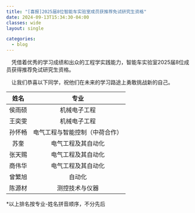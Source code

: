 ```yaml
---
title: "[喜报]2025届8位智能车实验室成员获推荐免试研究生资格"
date: 2024-09-13T15:34:30-04:00
classes: wide
layout: single

categories:
  - blog
---
```

&ensp;&ensp;凭借着优秀的学习成绩和出众的工程学实践能力，智能车实验室2025届8位成员获得推荐免试研究生资格。  

&ensp;&ensp;让我们恭喜以下同学，祝他们在未来的学习路途上勇敢挑战新的自己。<br>

|姓名|专业|
|:---:|:---:|
|侯雨硕|机械电子工程|
|王奕雯|机械电子工程|
|孙怀畅|电气工程与智能控制（中荷合作）|
|苏奎|电气工程及其自动化|
|张天赐|电气工程及其自动化|
|商伟华|电气工程及其自动化|
|曾繁旭|自动化|
|陈源材|测控技术与仪器|

*以上排名按专业-姓名拼音顺序，不分先后<br>



